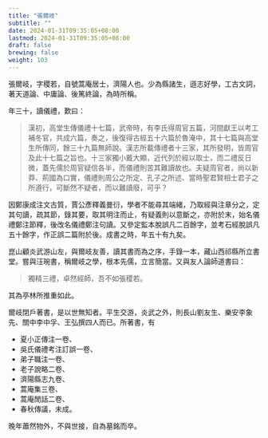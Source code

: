 ```yaml
---
title: "張爾岐"
subtitle: ""
date: 2024-01-31T09:35:05+08:00
lastmod: 2024-01-31T09:35:05+08:00
draft: false
brewing: false
weight: 103
---
```


張爾岐，字稷若，自號蒿庵居士，濟陽人也。少為縣諸生，遜志好學，工古文詞，著天道論、中庸論、後篤終論，為時所稱。

年三十，讀儀禮，歎曰：

> 漢初，高堂生傳儀禮十七篇，武帝時，有李氏得周官五篇，河間獻王以考工補冬官，共成六篇，奏之，後復得古經五十六篇於魯淹中，其十七篇與高堂生所傳同，餘三十九篇無師說。漢志所載傳禮者十三家，其所發明，皆周官及此十七篇之旨也。十三家獨小戴大顯，近代列於經以取士，而二禮反日微，蓋先儒於周官疑信各半，而儀禮則苦其難讀故也。夫疑周官者，尚以新莽、荊國為口實，儀禮則周公之所定、孔子之所述、當時聖君賢相士君子之所遵行，可斷然不疑者，而以難讀廢，可乎？

因鄭康成注文古質，賈公彥釋義曼衍，學者不能尋其端緒，乃取經與注章分之，定其句讀，疏其節，錄其要，取其明注而止，有疑義則以意斷之，亦附於末，始名儀禮鄭注節釋，後改名儀禮鄭注句讀。又參定監本脫誤凡二百餘字，並考石經脫誤凡五十餘字，作正誤二篇附於後。成書之時，年五十有九矣。

崑山顧炎武游山左，與爾岐友善，讀其書而為之序，手錄一本，藏山西祁縣所立書堂。嘗與汪琬書，稱爾岐之學，根本先儒，立言簡當。又與友人論師道書曰：

> 獨精三禮，卓然經師，吾不如張稷若。

其為亭林所推重如此。

爾岐閉戶著書，是以世無知者。平生交游，炎武之外，則長山劉友生、樂安李象先、關中李中孚、王弘撰四人而已。所著書，有

- 夏小正傳注一卷、
- 吳氏儀禮考注訂誤一卷、
- 弟子職注一卷、
- 老子說略二卷、
- 濟陽縣志九卷、
- 蒿庵集三卷、
- 蒿庵閒話二卷、
- 春秋傳議，未成。

晚年蕭然物外，不與世接，自為墓銘而卒。